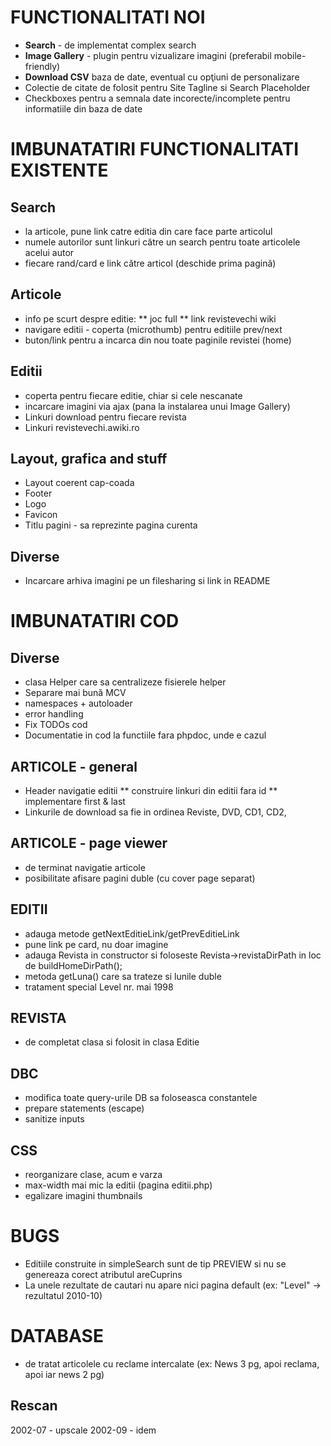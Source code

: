 
FUNCTIONALITATI NOI
======================================
* **Search** - de implementat complex search
* **Image Gallery** - plugin pentru vizualizare imagini (preferabil mobile-friendly)
* **Download CSV** baza de date, eventual cu opţiuni de personalizare
* Colectie de citate de folosit pentru Site Tagline si Search Placeholder
* Checkboxes pentru a semnala date incorecte/incomplete pentru informatiile din baza de date


IMBUNATATIRI FUNCTIONALITATI EXISTENTE
======================================

Search
------------------
* la articole, pune link catre editia din care face parte articolul
* numele autorilor sunt linkuri către un search pentru toate articolele acelui autor
* fiecare rand/card e link către articol (deschide prima pagină)

Articole
------------------
* info pe scurt despre editie:
  ** joc full
  ** link revistevechi wiki
* navigare editii - coperta (microthumb) pentru editiile prev/next
* buton/link pentru a incarca din nou toate paginile revistei (home)

Editii
------------------
* coperta pentru fiecare editie, chiar si cele nescanate
* incarcare imagini via ajax (pana la instalarea unui Image Gallery)
* Linkuri download pentru fiecare revista
* Linkuri revistevechi.awiki.ro

Layout, grafica and stuff
-------------------------
* Layout coerent cap-coada
* Footer
* Logo
* Favicon
* Titlu pagini - sa reprezinte pagina curenta

Diverse
------------------
* Incarcare arhiva imagini pe un filesharing si link in README


IMBUNATATIRI COD
================================================

Diverse
------------------
* clasa Helper care sa centralizeze fisierele helper
* Separare mai bună MCV
* namespaces + autoloader
* error handling
* Fix TODOs cod
* Documentatie in cod la functiile fara phpdoc, unde e cazul

ARTICOLE - general
------------------
* Header navigatie editii
  ** construire linkuri din editii fara id
  ** implementare first & last
* Linkurile de download sa fie in ordinea Reviste, DVD, CD1, CD2, 

ARTICOLE - page viewer
------------------
* de terminat navigatie articole
* posibilitate afisare pagini duble (cu cover page separat)

EDITII
------------------
* adauga metode getNextEditieLink/getPrevEditieLink
* pune link pe card, nu doar imagine
* adauga Revista in constructor si foloseste Revista->revistaDirPath
  in loc de buildHomeDirPath();
* metoda getLuna() care sa trateze si lunile duble
* tratament special Level nr. mai 1998

REVISTA
------------------
* de completat clasa si folosit in clasa Editie

DBC
------------------
* modifica toate query-urile DB sa foloseasca constantele
* prepare statements (escape)
* sanitize inputs

CSS
------------------
* reorganizare clase, acum e varza
* max-width mai mic la editii (pagina editii.php)
* egalizare imagini thumbnails


BUGS
======================================
* Editiile construite in simpleSearch sunt de tip PREVIEW si nu se genereaza corect atributul areCuprins
* La unele rezultate de cautari nu apare nici pagina default (ex: "Level" -> rezultatul 2010-10)


DATABASE
======================================
* de tratat articolele cu reclame intercalate (ex: News 3 pg, apoi reclama, apoi iar news 2 pg)

Rescan
------------------
2002-07 - upscale
2002-09 - idem